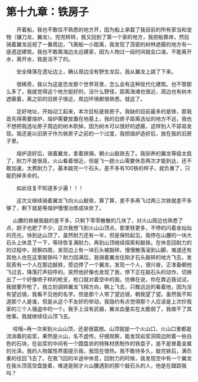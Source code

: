 # 第十九章：铁房子

　　开着船，我也不敢往不熟悉的地方开，因为船上承载了我目前的所有家当和宠物（镰刀龙，翼龙）。兜兜转转，我又回到了第一个家的地方，我把船靠岸，然后骑着翼龙巡视了一番周边，飞离船一小距离，我发现了茂密的树林遮蔽的地方有一座遗迹建筑。我也不敢离海边太远建家，因为人物过一段时间就会口渴，不能离开水，离开水，我是活不了的。

　　安全降落在遗址边上，确认周边没有野生龙后，我从翼龙上跳了下来。

　　很稀奇，我以为这是恐龙那个世界背景，怎么会有这种现代化建筑。也不管那么多了，我就觉得这个地方挺好的，没什么野怪，距离海滩也很近，周边也有树木遮蔽着，离之前的旧房子很近，周边环境都很熟悉。就这了。

　　定好地址，开始动工起来，本次目标是铁房子。我缺的目前最多的是铁，那我首先得需要熔炉，熔炉需要放置在地基上，我的旧房子距离选址的地方不远，我也不想把我选址房子周边的树木砍掉，因为树木可以很好的遮蔽，这样别人不容易发现。我还是以旧房子作为铁房子之前的一个过度，我把熔炉造好后，放在我的旧房子里。

　　熔炉造好后，骑着翼龙，拿着铁镐，朝火山敲铁去了。我驯养的翼龙等级太低了，耐力不是很高，火山看着很近，但是飞一趟火山需要休息两次才能到达，还不敢加速，太费耐力了。基本敲完一个石头，差不多有100铁的样子，就负重了，只能扔掉多余的。

　　如此往复不知道多少遍！！！

　　这次又继续骑着翼龙飞向火山敲铁，算了算，差不多再飞过两三次铁就差不多够了，剩下就是等熔炉慢慢冶炼成块状了。

　 山腰的铁被我敲的差不多，只剩下零零散散的几块了，对火山周边也熟悉了点，胆子也肥了不少，这次我想飞到火山山顶点，那里铁更多，不停的闪着金灿灿的亮光。快到达山顶了，虽然耐力还有一半，但是保险起见，我停在山腰的一块大石头上休息了一下，等待恢复满耐力，再到山顶继续探索和敲铁。在休息回耐力的的过程中，观察四周，发现边上有一块石头被敲碎，慢慢散落滚到山脚，难道还有其他人也在这里敲铁吗？耐力回满后，我骑着翼龙往刚才石头敲碎的地方飞去，发现真有一个人在那边敲铁，旁边停了一个翼龙，发现一个人，很兴奋，正准备朝他飞过去，降落打声招呼的。突然他好像也发现了我，停下正在敲石头的动作，切换出了一个好像喷子样的枪支，枪口就对着空中的我。仿佛在说，你在靠近我试试，我就要开枪了。我立刻调转翼龙飞翔方向，朝上飞去，只敢远远的看着他，因为没有望远镜，我看不见他的名字。但是那个人带了望远镜，朝我望了望。虽然我不知道那个人是谁，但是从这个不友好的举动，我隐约有点觉得那个人应该是上次抄我家的三个人强盗中的一个。我手上没有武器，翼龙血量实在太脆弱了，我做不了其他事。我就继续往山顶飞去。

　 哇哦~再一次来到火山山顶，还是很震撼。山顶就是一个火山口，火山口里都是流淌着的岩浆，果然是火山，名不虚传。仔细观察，能发现岩浆洞周边附着一些白色的石块，在岩浆的中间有一个圆盘状的特殊材质制作的铁盘子，是不是冒着金属的光泽。我的人物属性界面提示我，我现在很热。我不敢待多久，敲完铁后，满负重的往回飞去了。在我飞回的半途中休息，回耐力的时候，我发现空中有一个翼龙在我头顶高空盘旋着，难道是刚才火山腰遇到的那个敲石头的人，他是在跟踪我吗？

